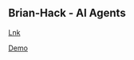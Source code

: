 ﻿## Brian-Hack - AI Agents

[Lnk](https://ai-agent-nine.vercel.app/)

[Demo](https://www.loom.com/share/8462c929c66d46d9806992dd941caec2)


